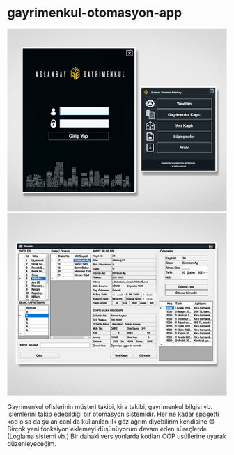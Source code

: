 # gayrimenkul-otomasyon-app

<img src="https://github.com/emrecanAy/gayrimenkul-otomasyon-app/blob/master/Arayüz1.jpg" /> <img src="https://github.com/emrecanAy/gayrimenkul-otomasyon-app/blob/master/Arayüz2.jpg" />

Gayrimenkul ofislerinin müşteri takibi, kira takibi, gayrimenkul bilgisi vb. işlemlerini takip edebildiği bir otomasyon sistemidir.
Her ne kadar spagetti kod olsa da şu an canlıda kullanılan ilk göz ağrım diyebilirim kendisine 😅
Birçok yeni fonksiyon eklemeyi düşünüyorum devam eden süreçlerde.(Loglama sistemi vb.)
Bir dahaki versiyonlarda kodları OOP usüllerine uyarak düzenleyeceğim.


